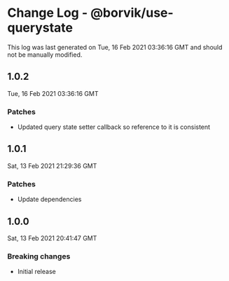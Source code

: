 # Change Log - @borvik/use-querystate

This log was last generated on Tue, 16 Feb 2021 03:36:16 GMT and should not be manually modified.

## 1.0.2
Tue, 16 Feb 2021 03:36:16 GMT

### Patches

- Updated query state setter callback so reference to it is consistent

## 1.0.1
Sat, 13 Feb 2021 21:29:36 GMT

### Patches

- Update dependencies

## 1.0.0
Sat, 13 Feb 2021 20:41:47 GMT

### Breaking changes

- Initial release

